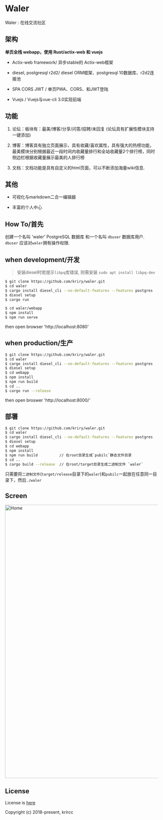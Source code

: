 # Waler

Waler : 在线交流社区

## 架构

 **单页全栈 webapp，使用 Rust/actix-web 和 vuejs**

- Actix-web framework/ 异步stable的 Actix-web框架

- diesel, postgresql r2d2/ diesel ORM框架、postgresql 10数据库、r2d2连接池

- SPA CORS JWT / 单页PWA、CORS、和JWT登陆

- Vuejs / Vuejs与vue-cli 3.0实现前端

## 功能

1. 论坛：板块有：最美/博客/分享/问答/招聘/未回复 (论坛具有扩展性模块支持一键添加)

2. 博客：博客具有独立页面展示，具有收藏/喜欢属性，具有强大的热榜功能，最美模块分别根据最近一段时间内收藏量排行和全站收藏量2个排行榜，同时侧边栏根据收藏量展示最美的人排行榜

3. 文档：文档功能是具有自定义的html页面，可以不断添加海量wiki信息.

## 其他

- 可视化与markdown二合一编辑器

- 丰富的个人中心

## How To/首先

创建一个名叫 'waler' PostgreSQL 数据库 和一个名叫 `dbuser` 数据库用户.  `dbuser` 应该对`waler`拥有操作权限.

## when development/开发

> 安装diesel时若提示`libpq`库错误, 则需安装 `sudo apt install libpq-dev`

```bash
$ git clone https://github.com/kriry/waler.git
$ cd waler
$ cargo install diesel_cli --no-default-features --features postgres
$ diesel setup
$ cargo run

$ cd waler/webapp
$ npm install
$ npm run serve
```

then open browser 'http://localhost:8080'

## when production/生产

```bash
$ git clone https://github.com/kriry/waler.git
$ cd waler
$ cargo install diesel_cli --no-default-features --features postgres
$ diesel setup
$ cd webapp
$ npm install
$ npm run build
$ cd ..
$ cargo run --release
```

then open broswer 'http://localhost:8000/'

## 部署

```bash
$ git clone https://github.com/kriry/waler.git
$ cd waler
$ cargo install diesel_cli --no-default-features --features postgres
$ diesel setup
$ cd webapp
$ npm install
$ npm run build          // 在root目录生成`pubilc`静态文件目录
$ cd ..
$ cargo build --release  // 在root/target目录生成二进制文件 `waler`
```

只需要将`二进制文件`(`target/release`目录下的`waler`)和`pubilc`一起放在任意同一目录下，然后`./waler`

## Screen

<img alt="Home" width="900" src="https://raw.githubusercontent.com/kriry/waler/master/waler.png">

## License

License is [here](https://github.com/kriry/waler/blob/master/LICENSE)

Copyright (c) 2018-present, krircc
